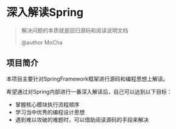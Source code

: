 # 深入解读Spring

> 解决问题的本质就是回归源码和阅读说明文档
>
> @author MoCha



## 项目简介

本项目主要针对SpringFramework框架进行源码和编程思想上解读。

希望通过对Spring内部进行一番深入解读后，自己可以达到以下目标：

- 掌握核心模块执行流程顺序
- 学习当中优秀的编程设计思想
- 遇到难以攻破的难题时，可以借助阅读源码的手段来解决
